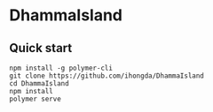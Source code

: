 # DhammaIsland

## Quick start

```
npm install -g polymer-cli
git clone https://github.com/ihongda/DhammaIsland
cd DhammaIsland
npm install
polymer serve
```
